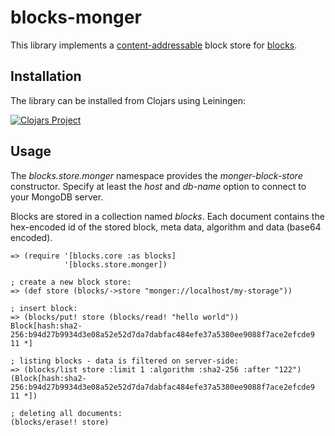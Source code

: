 # blocks-monger

This library implements a [content-addressable](https://en.wikipedia.org/wiki/Content-addressable_storage) block store for [blocks](https://github.com/greglook/blocks).

## Installation

The library can be installed from Clojars using Leiningen:

[![Clojars Project](https://img.shields.io/clojars/v/zcfux/blocks-monger.svg)](https://clojars.org/zcfux/blocks-monger)

## Usage

The *blocks.store.monger* namespace provides the *monger-block-store* constructor. Specify
at least the *host* and *db-name* option to connect to your MongoDB server.

Blocks are stored in a collection named *blocks*. Each document contains the hex-encoded
id of the stored block, meta data, algorithm and data (base64 encoded).

```
=> (require '[blocks.core :as blocks]
            '[blocks.store.monger])

; create a new block store:
=> (def store (blocks/->store "monger://localhost/my-storage"))

; insert block:
=> (blocks/put! store (blocks/read! "hello world"))
Block[hash:sha2-256:b94d27b9934d3e08a52e52d7da7dabfac484efe37a5380ee9088f7ace2efcde9 11 *]

; listing blocks - data is filtered on server-side:
=> (blocks/list store :limit 1 :algorithm :sha2-256 :after "122")
(Block[hash:sha2-256:b94d27b9934d3e08a52e52d7da7dabfac484efe37a5380ee9088f7ace2efcde9 11 *])

; deleting all documents:
(blocks/erase!! store)
```
